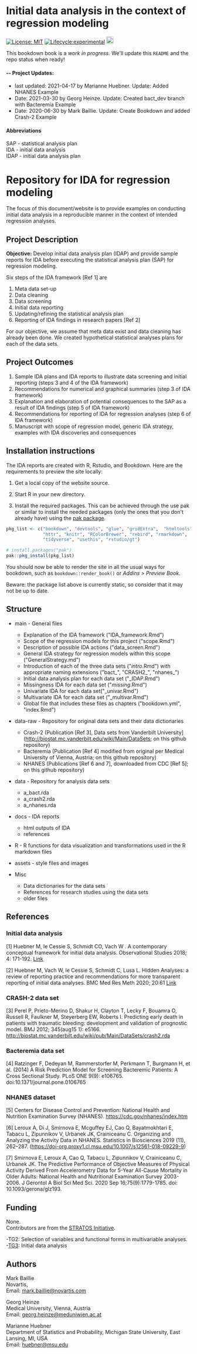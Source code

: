 # Initial data analysis in the context of regression modeling

<!-- badges: start -->
[![License: MIT](https://img.shields.io/badge/License-MIT-yellow.svg)](https://opensource.org/licenses/MIT)
[![Lifecycle:experimental](https://img.shields.io/badge/lifecycle-maturing-green.svg)](https://www.tidyverse.org/lifecycle/#maturing)
<a alt = "Project Status: WIP – Initial development is in progress, but there has not yet been a stable, usable release suitable for the public." href="http://www.repostatus.org/#wip"><img src="http://www.repostatus.org/badges/latest/wip.svg" height = 20 /></a>
<!-- badges: end -->

This bookdown book is a *work in progress*. We'll update this `README` and the repo status when ready! 

#### -- Project Updates: 

* last updated: 2021-04-17 by Marianne Huebner. Update: Added NHANES Example
* Date: 2021-03-30 by Georg Heinze. Update: Created bact_dev branch with Bacteremia Example
* Date: 2020-06-30 by Mark Baillie. Update: Create Bookdown and added Crash-2 Example

#### Abbreviations
SAP - statistical analysis plan </br>
IDA - initial data analysis </br>
IDAP - initial data analysis plan 


# Repository for IDA for regression modeling 
The focus of this document/website is to provide examples on conducting initial data analysis in a reproducible manner in the context of intended regression analyses.


## Project Description

**Objective:**  Develop initial data analysis plan (IDAP) and provide sample reports for IDA before executing the statistical analysis plan (SAP) for regression modeling.

Six steps of the IDA framework [Ref 1] are

1. Meta data set-up
2. Data cleaning
3. Data screening
4. Initial data reporting
5. Updating/refining the statistical analysis plan
6. Reporting of IDA findings in research papers [Ref 2]

For our objective, we assume that meta data exist and data cleaning has already been done. We created hypothetical statistical analyses plans for each of the data sets. 
 
## Project Outcomes
 
1. Sample IDA plans and IDA reports to illustrate data screening and initial reporting (steps 3 and 4 of the IDA framework)
2. Recommendations for numerical and graphical summaries (step 3 of IDA framework) 
2. Explanation and elaboration of potential consequences to the SAP as a result of IDA findings (step 5 of IDA framework)
3. Recommendations for reporting of IDA for regression analyses (step 6 of IDA framework)
4. Manuscript with scope of regression model, generic IDA strategy, examples with IDA discoveries and consequences
 
## Installation instructions

The IDA reports are created with R, Rstudio, and Bookdown. 
Here are the requirements to preview the site locally: 

1. Get a local copy of the website source.
   
2. Start R in your new directory. 
   
3. Install the required packages. This can be achieved through the use pak or similar to install the needed packages (only the ones that you don't already have) using the [pak package](https://pak.r-lib.org/index.html).
```r
pkg_list <- c("bookdown", "devtools", "glue", "gridExtra",  "htmltools",
              "httr", "knitr", "RColorBrewer", "rebird", "rmarkdown",
              "tidyverse", "usethis", "rstudio/gt")

# install.packages("pak")
pak::pkg_install(pkg_list)
```

You should now be able to render the site in all the usual ways for bookdown, such as `bookdown::render_book()` or *Addins > Preview Book*.

Beware: the package list above is currently static, so consider that it may not be up to date.


## Structure  


* main - General files
    * Explanation of the IDA framework ("IDA_framework.Rmd")
    * Scope of the regression models for this project ("scope.Rmd")
    * Description of possible IDA actions ("data_screen.Rmd")
    * General IDA strategy for regression models within this scope ("GeneralStrategy.md")
    * Introduction of each of the three data sets  ("_intro_.Rmd") with appropriate naming extensions ("bact_", "CRASH2_", "nhanes_")
    * Initial data analysis plan for each data set ("_IDAP.Rmd")
    * Missingness IDA for each data set ("_missing_.Rmd")
    * Univariate IDA for each data set("_univar.Rmd")
    * Multivariate IDA for each data set ("_multivar.Rmd")
    * Global file that includes these files as chapters ("bookdown.yml", "index.Rmd")
    
* data-raw - Repository for original data sets and their data dictionaries 
    * Crash-2  (Publication [Ref 3], Data sets from Vanderbilt University](http://biostat.mc.vanderbilt.edu/wiki/Main/DataSets; on this github repository)
    * Bacteremia  (Publication [Ref 4] modified from original per Medical University of Vienna, Austria; on this github repository) 
    * NHANES  (Publications [Ref 6 and 7], downloaded from CDC [Ref 5];  on this github repository)

* data - Repository for analysis data sets
    * a_bact.rda  
    * a_crash2.rda  
    * a_nhanes.rda  
    
* docs - IDA reports
    * html outputs of IDA
    * references
    
* R - R functions for data visualization and transformations used in the R markdown files

* assets - style files and images

* Misc
  * Data dictionaries for the data sets
  * References for research studies using the data sets
  * older files

## References

### Initial data analysis
[1] Huebner M, le Cessie S, Schmidt CO, Vach W . A contemporary conceptual framework for initial data analysis. Observational Studies 2018; 4: 171-192. [Link](https://obsstudies.org/contemporary-conceptual-framework-initial-data-analysis/)

[2] Huebner M, Vach W, le Cessie S, Schmidt C, Lusa L. Hidden Analyses: a review of reporting practice and recommendations for more transparent reporting of initial data analyses. BMC Med Res Meth 2020; 20:61 [Link](https://bmcmedresmethodol.biomedcentral.com/track/pdf/10.1186/s12874-020-00942-y)

### CRASH-2 data set
[3] Perel P, Prieto-Merino D, Shakur H, Clayton T, Lecky F, Bouamra O, Russell R, Faulkner M, Steyerberg EW, Roberts I. Predicting early death in patients with traumatic bleeding: development and validation of prognostic model. BMJ 2012; 345(aug15 1): e5166. http://biostat.mc.vanderbilt.edu/wiki/pub/Main/DataSets/crash2.rda

### Bacteremia data set
[4] Ratzinger F, Dedeyan M, Rammerstorfer M, Perkmann T, Burgmann H, et al. (2014) A Risk Prediction Model for Screening Bacteremic Patients: A Cross Sectional Study. PLoS ONE 9(9): e106765. doi:10.1371/journal.pone.0106765

### NHANES dataset
[5] Centers for Disease Control and Prevention: National Health and Nutrition Examination Survey (NHANES). https://cdc.gov/nhanes/index.htm

[6] Leroux A, Di J, Smirnova E, Mcguffey EJ, Cao Q, Bayatmokhtari E, Tabacu L, Zipunnikov V,  Urbanek JK, Crainiceanu C. Organizing and Analyzing the Activity Data in NHANES. Statistics in Biosciences 2019 (11), 262–287. (https://doi-org.proxy1.cl.msu.edu/10.1007/s12561-018-09229-9)

[7] Smirnova E, Leroux A, Cao Q, Tabacu L, Zipunnikov V, Crainiceanu C, Urbanek JK. The Predictive Performance of Objective Measures of Physical Activity Derived From Accelerometry Data for 5-Year All-Cause Mortality in Older Adults: National Health and Nutritional Examination Survey 2003-2006. J Gerontol A Biol Sci Med Sci. 2020 Sep 16;75(9):1779-1785. doi: 10.1093/gerona/glz193. 





## Funding

None. </br>
Contributors are from the [STRATOS Initiative](https://stratos-initiative.org).

-TG2: Selection of variables and functional forms in multivariable analyses.</br>
-[TG3](https://www.stratosida.org): Initial data analysis

## Authors

Mark Baillie </br>
Novartis, </br>
Email: mark.baillie@novartis.com

Georg Heinze </br>
Medical University, Vienna, Austria</br>
Email: georg.heinze@meduniwien.ac.at

Marianne Huebner </br>
Department of Statistics and Probability, Michigan State University, East Lansing, MI, USA</br>
Email: huebner@msu.edu


